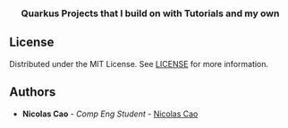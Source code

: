 <p>
  <h3 align="center">Quarkus Projects that I build on with Tutorials and my own</h3>
</p>

## License

Distributed under the MIT License. See [LICENSE](https://github.com/DeTiveNC/Quarkus/blob/main/LICENSE) for more information.

## Authors

- **Nicolas Cao** - _Comp Eng Student_ - [Nicolas Cao](https://github.com/detivenc) 
